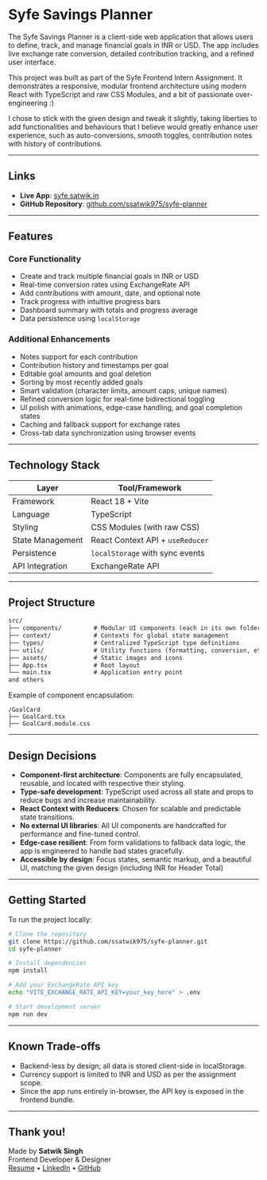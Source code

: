 # Syfe Savings Planner

The Syfe Savings Planner is a client-side web application that allows users to define, track, and manage financial goals in INR or USD. The app includes live exchange rate conversion, detailed contribution tracking, and a refined user interface. 

This project was built as part of the Syfe Frontend Intern Assignment. It demonstrates a responsive, modular frontend architecture using modern React with TypeScript and raw CSS Modules, and a bit of passionate over-engineering :) 

I chose to stick with the given design and tweak it slightly, taking liberties to add functionalities and behaviours that I believe would greatly enhance user experience, such as auto-conversions, smooth toggles, contribution notes with history of contributions.

---

## Links

- **Live App**: [syfe.satwik.in](https://syfe.satwik.in/)
- **GitHub Repository**: [github.com/ssatwik975/syfe-planner](https://github.com/ssatwik975/syfe-planner)

---

## Features

### Core Functionality

- Create and track multiple financial goals in INR or USD
- Real-time conversion rates using ExchangeRate API
- Add contributions with amount, date, and optional note
- Track progress with intuitive progress bars
- Dashboard summary with totals and progress average
- Data persistence using `localStorage`

### Additional Enhancements

- Notes support for each contribution
- Contribution history and timestamps per goal
- Editable goal amounts and goal deletion
- Sorting by most recently added goals
- Smart validation (character limits, amount caps, unique names)
- Refined conversion logic for real-time bidirectional toggling
- UI polish with animations, edge-case handling, and goal completion states
- Caching and fallback support for exchange rates
- Cross-tab data synchronization using browser events

---

## Technology Stack

| Layer                | Tool/Framework                         |
|----------------------|----------------------------------------|
| Framework            | React 18 + Vite                        |
| Language             | TypeScript                             |
| Styling              | CSS Modules (with raw CSS)             |
| State Management     | React Context API + `useReducer`       |
| Persistence          | `localStorage` with sync events        |
| API Integration      | ExchangeRate API                       |

---

## Project Structure

```txt
src/
├── components/         # Modular UI components (each in its own folder)
├── context/            # Contexts for global state management
├── types/              # Centralized TypeScript type definitions
├── utils/              # Utility functions (formatting, conversion, etc.)
├── assets/             # Static images and icons
├── App.tsx             # Root layout
└── main.tsx            # Application entry point
and others
````

Example of component encapsulation:

```
/GoalCard
├── GoalCard.tsx
├── GoalCard.module.css
```

---

## Design Decisions

* **Component-first architecture**: Components are fully encapsulated, reusable, and located with respective their styling.
* **Type-safe development**: TypeScript used across all state and props to reduce bugs and increase maintainability.
* **React Context with Reducers**: Chosen for scalable and predictable state transitions.
* **No external UI libraries**: All UI components are handcrafted for performance and fine-tuned control.
* **Edge-case resilient**: From form validations to fallback data logic, the app is engineered to handle bad states gracefully.
* **Accessible by design**: Focus states, semantic markup, and a beautiful UI, matching the given design (including INR for Header Total)

---

## Getting Started

To run the project locally:

```bash
# Clone the repository
git clone https://github.com/ssatwik975/syfe-planner.git
cd syfe-planner

# Install dependencies
npm install

# Add your ExchangeRate API key
echo "VITE_EXCHANGE_RATE_API_KEY=your_key_here" > .env

# Start development server
npm run dev
```


---

## Known Trade-offs

* Backend-less by design; all data is stored client-side in localStorage.
* Currency support is limited to INR and USD as per the assignment scope.
* Since the app runs entirely in-browser, the API key is exposed in the frontend bundle.

---

## Thank you!
Made by
**Satwik Singh**                                                        
Frontend Developer & Designer                         
[Resume](https://resume.satwik.in) • [LinkedIn](https://linkedin.com/in/singhsatwik) • [GitHub](https://github.com/ssatwik975)




